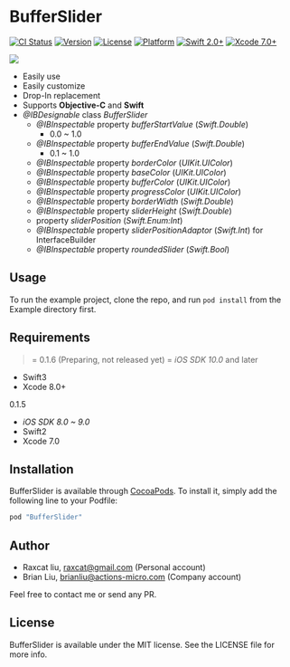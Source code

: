 # BufferSlider

[![CI Status](http://img.shields.io/travis/raxcat/BufferSlider.svg?style=flat)](https://travis-ci.org/raxcat/BufferSlider)
[![Version](https://img.shields.io/cocoapods/v/BufferSlider.svg?style=flat)](http://cocoapods.org/pods/BufferSlider)
[![License](https://img.shields.io/cocoapods/l/BufferSlider.svg?style=flat)](http://cocoapods.org/pods/BufferSlider)
[![Platform](https://img.shields.io/cocoapods/p/BufferSlider.svg?style=flat)](http://cocoapods.org/pods/BufferSlider)
[![Swift 2.0+](https://img.shields.io/badge/Swift-2.0-orange.svg?style=flat)](https://developer.apple.com/swift/)
[![Xcode 7.0+](https://img.shields.io/badge/Xcode-7.0+-blue.svg?style=flat)](https://developer.apple.com/swift/)


<img src="https://raw.githubusercontent.com/raxcat/BufferSlider/master/screenshot2.png">

- Easily use
- Easily customize
- Drop-In replacement
- Supports **Objective-C** and **Swift**
- *@IBDesignable* class *BufferSlider*
  - *@IBInspectable* property *bufferStartValue* (*Swift.Double*)
    - 0.0 ~ 1.0 
  - *@IBInspectable* property *bufferEndValue* (*Swift.Double*)
    - 0.1 ~ 1.0 
  - *@IBInspectable* property *borderColor* (*UIKit.UIColor*)
  - *@IBInspectable* property *baseColor* (*UIKit.UIColor*)
  - *@IBInspectable* property *bufferColor* (*UIKit.UIColor*)
  - *@IBInspectable* property *progressColor* (*UIKit.UIColor*)
  - *@IBInspectable* property *borderWidth* (*Swift.Double*)
  - *@IBInspectable* property *sliderHeight* (*Swift.Double*)
  - property *sliderPosition* (*Swift.Enum:Int*)
  - *@IBInspectable* property *sliderPositionAdaptor* (*Swift.Int*) for InterfaceBuilder
  - *@IBInspectable* property *roundedSlider* (*Swift.Bool*)

## Usage
To run the example project, clone the repo, and run `pod install` from the Example directory first.

## Requirements

>= 0.1.6 (Preparing, not released yet)
= *iOS SDK 10.0* and later
- Swift3
- Xcode 8.0+

0.1.5
- *iOS SDK 8.0 ~ 9.0* 
- Swift2
- Xcode 7.0

## Installation

BufferSlider is available through [CocoaPods](http://cocoapods.org). To install
it, simply add the following line to your Podfile:

```ruby
pod "BufferSlider"
```

## Author

- Raxcat liu, raxcat@gmail.com (Personal account)
- Brian Liu, brianliu@actions-micro.com (Company account)

Feel free to contact me or send any PR.

## License

BufferSlider is available under the MIT license. See the LICENSE file for more info.
